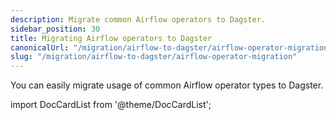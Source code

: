 ```yaml
---
description: Migrate common Airflow operators to Dagster.
sidebar_position: 30
title: Migrating Airflow operators to Dagster
canonicalUrl: "/migration/airflow-to-dagster/airflow-operator-migration"
slug: "/migration/airflow-to-dagster/airflow-operator-migration"
---
```


You can easily migrate usage of common Airflow operator types to Dagster.

import DocCardList from '@theme/DocCardList';

<DocCardList />
